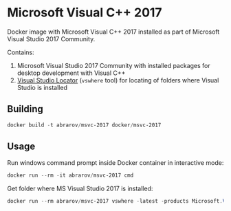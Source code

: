 # Microsoft Visual C++ 2017
 
Docker image with Microsoft Visual C++ 2017 installed as part of Microsoft Visual Studio 2017 Community. 

Contains:

1. Microsoft Visual Studio 2017 Community with installed packages for desktop development with Visual C++
1. [Visual Studio Locator](https://github.com/Microsoft/vswhere) (`vswhere` tool) for locating of folders where Visual Studio is installed

## Building

```powershell
docker build -t abrarov/msvc-2017 docker/msvc-2017
```

## Usage

Run windows command prompt inside Docker container in interactive mode:

```powershell
docker run --rm -it abrarov/msvc-2017 cmd
```

Get folder where MS Visual Studio 2017 is installed:

```powershell
docker run --rm abrarov/msvc-2017 vswhere -latest -products Microsoft.VisualStudio.Product.Community -version '[15.0,16.0)' -property installationPath
```
